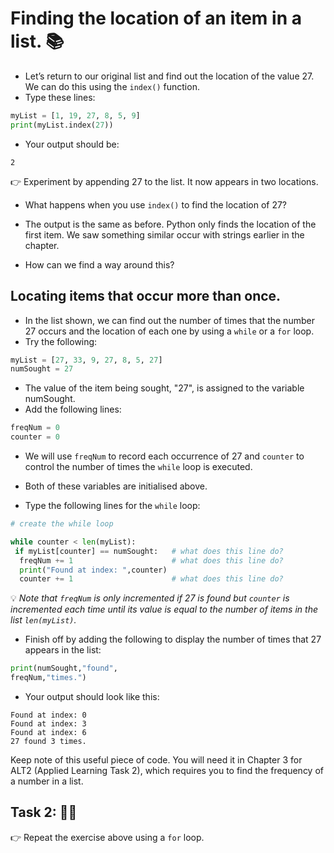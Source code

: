 # Finding the location of an item in a list. 📚

- Let’s return to our original list and find out the location of the value 27. We can do this using the ``index()`` function.
- Type these lines:
````py
myList = [1, 19, 27, 8, 5, 9]
print(myList.index(27))
````
- Your output should be: 
````
2
````
👉 Experiment by appending 27 to the list. It now appears in 
two locations. 

- What happens when you use ``index()`` to find the location of 27?

- The output is the same as before. Python only finds the location of the first item. We saw something similar occur with strings earlier in the chapter.
- How can we find a way around this?

## Locating items that occur more than once.

- In the list shown, we can find out the number of times that the number 27 occurs and the location of each one by using a ``while`` or a ``for`` loop.
- Try the following:
````py
myList = [27, 33, 9, 27, 8, 5, 27]
numSought = 27
````

- The value of the item being sought, "27", is assigned to the variable 
numSought.
- Add the following lines:
````py
freqNum = 0
counter = 0
````

- We will use ``freqNum`` to record each occurrence of 27 and 
``counter`` to control the number of times the ``while`` loop 
is executed. 
- Both of these variables are initialised above.
  
- Type the following lines for the ``while`` loop:
````py
# create the while loop

while counter < len(myList):
 if myList[counter] == numSought:   # what does this line do?
  freqNum += 1                      # what does this line do?
  print("Found at index: ",counter)
  counter += 1                      # what does this line do?
 ````
 
💡 *Note that ``freqNum`` is only incremented if 27 is found but ``counter`` is incremented each time until its value is equal to 
the number of items in the list ``len(myList)``.*

- Finish off by adding the following to display the number of 
times that 27 appears in the list:
````py
print(numSought,"found", 
freqNum,"times.")
````

- Your output should look like this:
````
Found at index: 0
Found at index: 3
Found at index: 6
27 found 3 times.
````

Keep note of this useful piece of code. 
You will need it in Chapter 3 for ALT2 (Applied Learning Task 2), which 
requires you to find the frequency of a number in a list.

## Task 2: 👨‍💻
👉 Repeat the exercise above using a ``for`` loop.

